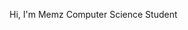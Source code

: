 Hi, I'm Memz
Computer Science Student

<!---
MemzExe/MemzExe is a ✨ special ✨ repository because its `README.md` (this file) appears on your GitHub profile.
You can click the Preview link to take a look at your changes.
--->

